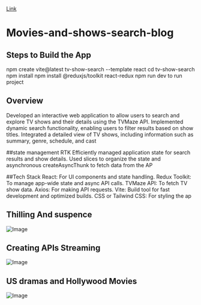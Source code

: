 [Link](https://rad-kitsune-03b39a.netlify.app/)
# Movies-and-shows-search-blog

## Steps to Build the App
npm create vite@latest tv-show-search --template react
cd tv-show-search
npm install
npm install @reduxjs/toolkit react-redux
npm run dev to run project

## Overview
Developed an interactive web application to allow users to search and explore TV shows and their details using the TVMaze API.
Implemented dynamic search functionality, enabling users to filter results based on show titles.
Integrated a detailed view of TV shows, including information such as summary, genre, schedule, and cast

##state management RTK
Efficiently managed application state for search results and show details.
Used slices to organize the state and asynchronous createAsyncThunk to fetch data from the AP

##Tech Stack
React: For UI components and state handling.
Redux Toolkit: To manage app-wide state and async API calls.
TVMaze API: To fetch TV show data.
Axios: For making API requests.
Vite: Build tool for fast development and optimized builds.
CSS or Tailwind CSS: For styling the ap

## Thilling And suspence
![Image](https://github.com/user-attachments/assets/a38ed008-5dc0-462e-822e-cdd48dfffbc4)
## Creating APIs Streaming
![Image](https://github.com/user-attachments/assets/6c65a461-a416-47ed-9369-4c7cbfb6b36f)
## US dramas and Hollywood Movies
![Image](https://github.com/user-attachments/assets/99d915b7-1362-4376-a4fd-768b855e18da)

